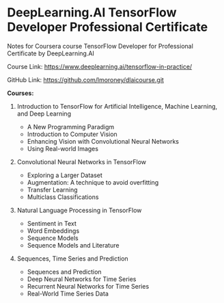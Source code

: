 # DeepLearning.AI TensorFlow Developer Professional Certificate 

Notes for Coursera course TensorFlow Developer for Professional Certificate by DeepLearning.AI

Course Link: https://www.deeplearning.ai/tensorflow-in-practice/

GitHub Link: https://github.com/lmoroney/dlaicourse.git

__Courses:__

1. Introduction to TensorFlow for Artificial Intelligence, Machine Learning, and Deep Learning

    - A New Programming Paradigm
    - Introduction to Computer Vision
    - Enhancing Vision with Convolutional Neural Networks
    - Using Real-world Images


2. Convolutional Neural Networks in TensorFlow

    - Exploring a Larger Dataset
    - Augmentation: A technique to avoid overfitting
    - Transfer Learning
    - Multiclass Classifications
  

3. Natural Language Processing in TensorFlow

    - Sentiment in Text
    - Word Embeddings
    - Sequence Models
    - Sequence Models and Literature


4. Sequences, Time Series and Prediction

    - Sequences and Prediction
    - Deep Neural Networks for Time Series
    - Recurrent Neural Networks for Time Series
    - Real-World Time Series Data
